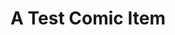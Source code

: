 ---
layout: comic
title: A Test Comic Item
id: 4
slug: "4"
image: "/images/test/didcot-power-station.jpg"
---